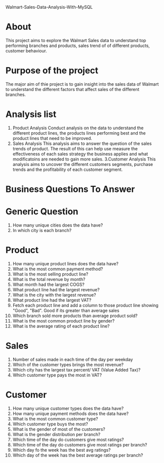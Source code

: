 Walmart-Sales-Data-Analysis-With-MySQL
# About
This project aims to explore the Walmart Sales data to understand top performing branches and products, sales trend of of different products, customer behaviour. 
# Purpose of the project
The major aim of thie project is to gain insight into the sales data of Walmart to understand the different factors that affect sales of the different branches.
# Analysis list
 1. Product Analysis
    Conduct analysis on the data to understand the different product lines, the products lines performing best and the product lines that need to be improved.
2. Sales Analysis
    This analysis aims to answer the question of the sales trends of product. The result of this can help use measure the effectiveness of each sales strategy the business applies and what modificatoins are needed 
   to gain more sales.
3.Customer Analysis
   This analysis aims to uncover the different customers segments, purchase trends and the profitability of each customer segment.

# Business Questions To Answer
#  Generic Question
1. How many unique cities does the data have?
2. In which city is each branch?
# Product
1. How many unique product lines does the data have?
2. What is the most common payment method?
3. What is the most selling product line?
4. What is the total revenue by month?
5. What month had the largest COGS?
6. What product line had the largest revenue?
7. What is the city with the largest revenue?
8. What product line had the largest VAT?
9. Fetch each product line and add a column to those product line showing "Good", "Bad". Good if its greater than average sales
10. Which branch sold more products than average product sold?
11. What is the most common product line by gender?
12. What is the average rating of each product line?

# Sales
1. Number of sales made in each time of the day per weekday
2. Which of the customer types brings the most revenue?
3. Which city has the largest tax percent/ VAT (Value Added Tax)?
4. Which customer type pays the most in VAT?

# Customer
1. How many unique customer types does the data have?
2. How many unique payment methods does the data have?
3. What is the most common customer type?
4. Which customer type buys the most?
5. What is the gender of most of the customers?
6. What is the gender distribution per branch?
7. Which time of the day do customers give most ratings?
8. Which time of the day do customers give most ratings per branch?
9. Which day fo the week has the best avg ratings?
10. Which day of the week has the best average ratings per branch?




